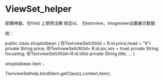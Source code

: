 # ViewSet_helper
偷懒神器，在field 上使用注解 绑定id， 为textview，imageview设置展示数据




例：

public class shoplistbean {
    @TextviewSetUtil(id = R.id.price,head = "¥")
    private String price;
    @TextviewSetUtil(id= R.id.pic,isiv = true)
    private String focusImg;
    @TextviewSetUtil(id=R.id.title)
    private String title;
    ...
}

shoplistbean item；

TextviewSethelp.bind(item.getClass(),context,item);
